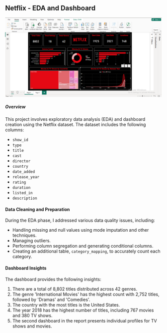 ## Netflix - EDA and Dashboard

![Dashboard Screenshot](Dashboard1.png)

##### Overview

This project involves exploratory data analysis (EDA) and dashboard creation using the Netflix dataset. The dataset includes the following columns:
- `show_id`
- `type`
- `title`
- `cast`
- `director`
- `country`
- `date_added`
- `release_year`
- `rating`
- `duration`
- `listed_in`
- `description`

#### Data Cleaning and Preparation

During the EDA phase, I addressed various data quality issues, including:
- Handling missing and null values using mode imputation and other techniques.
- Managing outliers.
- Performing column segregation and generating conditional columns.
- Creating an additional table, `category_mapping`, to accurately count each category.

#### Dashboard Insights

The dashboard provides the following insights:
1. There are a total of 8,802 titles distributed across 42 genres.
2. The genre 'International Movies' has the highest count with 2,752 titles, followed by 'Dramas' and 'Comedies'.
3. The country with the most titles is the United States.
4. The year 2018 has the highest number of titles, including 767 movies and 380 TV shows.
5. The second dashboard in the report presents individual profiles for TV shows and movies.
